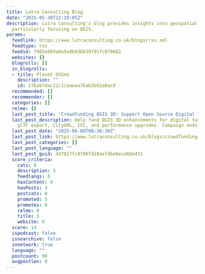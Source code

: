 ```yaml
---
title: Lutra Consulting Blog
date: "2025-05-30T12:29:05Z"
description: ​Lutra Consulting's blog provides insights into geospatial software development,
  particularly focusing on QGIS.
params:
  feedlink: https://www.lutraconsulting.co.uk/blogs/rss.xml
  feedtype: rss
  feedid: f903a903e0a5e8b936b39791fc079682
  websites: {}
  blogrolls: []
  in_blogrolls:
  - title: Planet OSGeo
    description: ""
    id: 276ab7dac12c1caaeaa76ab3b91a8ac9
  recommended: []
  recommender: []
  categories: []
  relme: {}
  last_post_title: 'Crowdfunding QGIS 3D: Support Open Source Digital Twins'
  last_post_description: Help fund QGIS 3D enhancements for digital twins, including
    glTF export, CityGML, IFC, and performance upgrades. Campaign ends June 30, 2025.
  last_post_date: "2025-06-09T08:36:30Z"
  last_post_link: https://www.lutraconsulting.co.uk/blogs/crowdfunding-enhancing-qgis-3d-for-open-source-digital-twins
  last_post_categories: []
  last_post_language: ""
  last_post_guid: 437827fc9786fd18aef4be6ece6be431
  score_criteria:
    cats: 0
    description: 3
    feedlangs: 0
    hasContent: 0
    hasPosts: 3
    postcats: 0
    promoted: 5
    promotes: 0
    relme: 0
    title: 3
    website: 0
  score: 14
  ispodcast: false
  isnoarchive: false
  innetwork: true
  language: ""
  postcount: 99
  avgpostlen: 0
---
```

